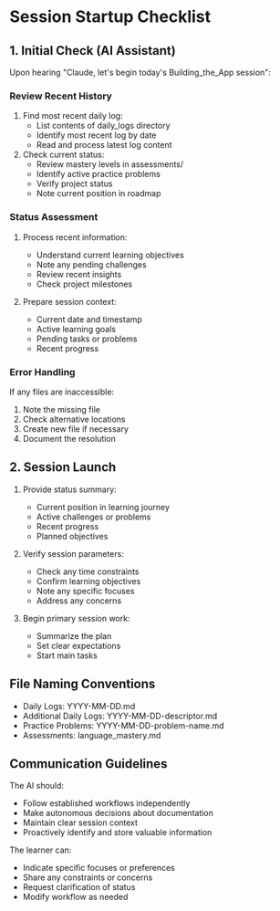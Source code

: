 # Session Startup Checklist

## 1. Initial Check (AI Assistant)
Upon hearing "Claude, let's begin today's Building_the_App session":

### Review Recent History
1. Find most recent daily log:
   - List contents of daily_logs directory
   - Identify most recent log by date
   - Read and process latest log content
2. Check current status:
   - Review mastery levels in assessments/
   - Identify active practice problems
   - Verify project status
   - Note current position in roadmap

### Status Assessment
1. Process recent information:
   - Understand current learning objectives
   - Note any pending challenges
   - Review recent insights
   - Check project milestones

2. Prepare session context:
   - Current date and timestamp
   - Active learning goals
   - Pending tasks or problems
   - Recent progress

### Error Handling
If any files are inaccessible:
1. Note the missing file
2. Check alternative locations
3. Create new file if necessary
4. Document the resolution

## 2. Session Launch
1. Provide status summary:
   - Current position in learning journey
   - Active challenges or problems
   - Recent progress
   - Planned objectives

2. Verify session parameters:
   - Check any time constraints
   - Confirm learning objectives
   - Note any specific focuses
   - Address any concerns

3. Begin primary session work:
   - Summarize the plan
   - Set clear expectations
   - Start main tasks

## File Naming Conventions
- Daily Logs: YYYY-MM-DD.md
- Additional Daily Logs: YYYY-MM-DD-descriptor.md
- Practice Problems: YYYY-MM-DD-problem-name.md
- Assessments: language_mastery.md

## Communication Guidelines
The AI should:
- Follow established workflows independently
- Make autonomous decisions about documentation
- Maintain clear session context
- Proactively identify and store valuable information

The learner can:
- Indicate specific focuses or preferences
- Share any constraints or concerns
- Request clarification of status
- Modify workflow as needed